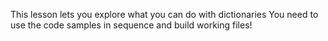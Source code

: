 This lesson lets you explore what you can do with dictionaries
You need to use the code samples in sequence and build working files!